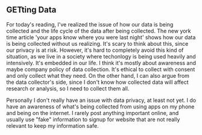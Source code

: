 ## GETting Data

For today's reading, I've realized the issue of how our data is being collected and the life cycle of the data after being collected. The new york time article 'your apps know where you were last night' shows how our data is being collected without us realizing. It's scary to think about this, since our privacy is at risk. However, it's hard to completely avoid this kind of situation, as we live in a society where techonlogy is being used heavily and intensively. It's embedded in our life. I think it's mostly about awareness and maybe company policy of data collection. It's ethical to collect with consent and only collect what they need. On the other hand, I can also argue from the data collector's side, since I don't know how collected data will affect research or analysis, so I need to collect them all.

Personally I don't really have an issue with data privacy, at least not yet. I do have an awareness of what's being collected from using apps on my phone and being on the internet. I rarely post anything important online, and usually use "fake" information to signup for website that are not really relevant to keep my information safe.